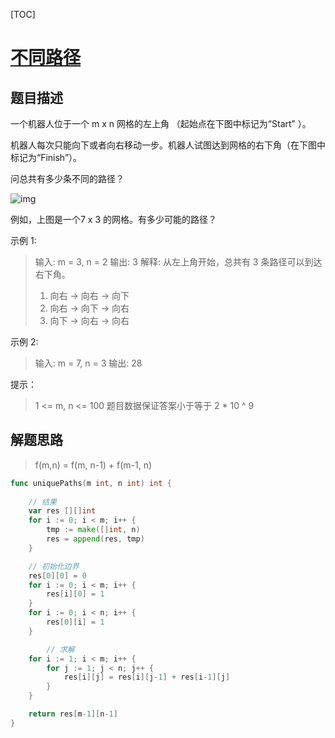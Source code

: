 [TOC]

# [不同路径](https://leetcode-cn.com/problems/unique-paths/)

## 题目描述

一个机器人位于一个 m x n 网格的左上角 （起始点在下图中标记为“Start” ）。

机器人每次只能向下或者向右移动一步。机器人试图达到网格的右下角（在下图中标记为“Finish”）。

问总共有多少条不同的路径？

![img](https://assets.leetcode-cn.com/aliyun-lc-upload/uploads/2018/10/22/robot_maze.png)

例如，上图是一个7 x 3 的网格。有多少可能的路径？

示例 1:

> 输入: m = 3, n = 2
> 输出: 3
> 解释:
> 从左上角开始，总共有 3 条路径可以到达右下角。
>
> 1. 向右 -> 向右 -> 向下
> 2. 向右 -> 向下 -> 向右
> 3. 向下 -> 向右 -> 向右

示例 2:

> 输入: m = 7, n = 3
> 输出: 28


提示：

> 1 <= m, n <= 100
> 题目数据保证答案小于等于 2 * 10 ^ 9

## 解题思路

> f(m,n) = f(m, n-1) + f(m-1, n)

```go
func uniquePaths(m int, n int) int {
    
    // 结果
    var res [][]int
    for i := 0; i < m; i++ {
        tmp := make([]int, n)
        res = append(res, tmp)
    }

  	// 初始化边界
    res[0][0] = 0
    for i := 0; i < m; i++ {
        res[i][0] = 1
    }
    for i := 0; i < n; i++ {
        res[0][i] = 1
    }

		// 求解
    for i := 1; i < m; i++ {
        for j := 1; j < n; j++ {
            res[i][j] = res[i][j-1] + res[i-1][j]
        }
    }

    return res[m-1][n-1]
}
```

